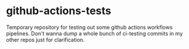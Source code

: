 # github-actions-tests
Temporary repository for testing out some github actions workflows pipelines. Don't wanna dump a whole bunch of ci-testing commits in my other repos just for clarification.

